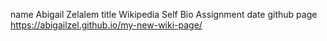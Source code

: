 name Abigail Zelalem  title Wikipedia Self Bio Assignment date 
github page https://abigailzel.github.io/my-new-wiki-page/
